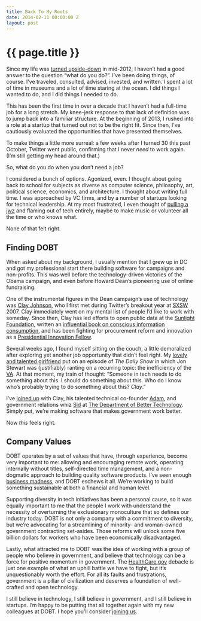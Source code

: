 ```yaml
---
title: Back To My Roots
date: 2014-02-11 00:00:00 Z
layout: post
---
```


{{ page.title }}
================

Since my life was [turned upside-down](https://al3x.net/2012/11/11/alone-together-again.html) in mid-2012, I haven’t had a good answer to the question “what do you do?”. I’ve been doing things, of course. I’ve traveled, consulted, advised, invested, and written. I spent a lot of time in museums and a lot of time staring at the ocean. I did things I wanted to do, and I did things I needed to do.

This has been the first time in over a decade that I haven’t had a full-time job for a long stretch. My knee-jerk response to that lack of definition was to jump back into a familiar structure. At the beginning of 2013, I rushed into a role at a startup that turned out not to be the right fit. Since then, I’ve cautiously evaluated the opportunities that have presented themselves.

To make things a little more surreal: a few weeks after I turned 30 this past October, Twitter went public, confirming that I never *need* to work again. (I’m still getting my head around that.)

So, what do you do when you don’t need a job?

I considered a bunch of options. Agonized, even. I thought about going back to school for subjects as diverse as computer science, philosophy, art, political science, economics, and architecture. I thought about writing full time. I was approached by VC firms, and by a number of startups looking for technical leadership. At my most frustrated, I even thought of [pulling a jwz](http://www.salon.com/2000/02/10/zawinski/) and flaming out of tech entirely, maybe to make music or volunteer all the time or who knows what.

None of that felt right.

Finding DOBT
------------

When asked about my background, I usually mention that I grew up in DC and got my professional start there building software for campaigns and non-profits. This was well before the technology-driven victories of the Obama campaign, and even before Howard Dean’s pioneering use of online fundraising.

One of the instrumental figures in the Dean campaign’s use of technology was [Clay Johnson](http://www.informationdiet.com/about), who I first met during Twitter’s breakout year at [SXSW](http://sxsw.com/) 2007. Clay immediately went on my mental list of people I’d like to work with someday. Since then, Clay has led efforts to open public data at the [Sunlight Foundation](http://sunlightfoundation.com/), written an [influential book on conscious information consumption](http://www.informationdiet.com/), and has been fighting for procurement reform and innovation as a [Presidential Innovation Fellow](http://www.whitehouse.gov/innovationfellows/teammembers).

Several weeks ago, I found myself sitting on the couch, a little demoralized after exploring yet another job opportunity that didn’t feel right. My [lovely and talented girlfriend](http://nicoleabrodeur.com/) put on an episode of *The Daily Show* in which Jon Stewart was (justifiably) ranting on a recurring topic: the inefficiency of the [VA](https://www.va.gov/). At that moment, my train of thought: “Someone in tech needs to do something about this. I should do something about this. Who do I know who’s probably trying to do something about this? *Clay*.”

I’ve [joined up](http://blog.dobt.co/2014/02/11/welcome-al3x/) with Clay, his talented technical co-founder [Adam](https://github.com/adamjacobbecker), and government relations whiz [Sid](https://twitter.com/sidburgess) at [The Department of Better Technology](http://www.dobt.co/). Simply put, we’re making software that makes government work better.

Now *this* feels right.

Company Values
--------------

DOBT operates by a set of values that have, through experience, become very important to me: allowing and encouraging remote work, operating internally without titles, self-directed time management, and a non-dogmatic approach to building quality software products. I’ve seen enough [business madness](https://al3x.net/2012/02/12/on-business-madness.html), and DOBT eschews it all. We’re working to build something sustainable at both a financial and human level.

Supporting diversity in tech initiatives has been a personal cause, so it was equally important to me that the people I work with understand the necessity of overturning the exclusionary monoculture that so defines our industry today. DOBT is not only a company with a commitment to diversity, but we’re advocating for a streamlining of minority- and woman-owned government contracting set-asides. Those reforms will unlock some five billion dollars for workers who have been economically disadvantaged.

Lastly, what attracted me to DOBT was the idea of working with a group of people who believe in government, and believe that technology can be a force for positive momentum in government. The [HealthCare.gov](http://healthcare.gov/) debacle is just one example of what an uphill battle we have to fight, but it’s unquestionably worth the effort. For all its faults and frustrations, government is a pillar of civilization and deserves a foundation of well-crafted and open technology.

I still believe in technology, I still believe in government, and I still believe in startups. I’m happy to be putting that all together again with my new colleagues at DOBT. I hope you’ll consider [joining us](https://gist.github.com/adamjacobbecker/7105101).
